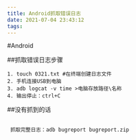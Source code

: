 ```yaml
---
title: Android抓取错误日志
date: 2021-07-04 23:43:12
tags:
---
```

#Android

##抓取错误日志步骤

```aidl
1. touch 0321.txt #在终端创建日志文件
2. 手机连接USB到电脑
3. adb logcat -v time >电脑存放路径\名称
4. 输出停止：ctrl+C
```
##没有抓到的话

```aidl

 抓取完整日志：adb bugreport bugreport.zip
 
```